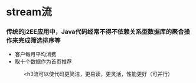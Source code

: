 <h1>stream流</h1>

<h3>传统的j2EE应用中，Java代码经常不得不依赖关系型数据库的聚合操作来完成筛选排序等</h3>
<ul>
    <li>客户每月平均消费</li>
    <li>取十个数据作为首页推荐</li>
<ul>

<h3流可以使代码更简洁，更易读，更灵活，性能更好（可并行）</h3>
